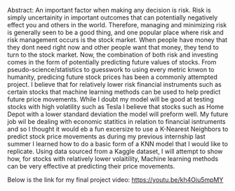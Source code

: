 

Abstract:  An important factor when making any decision is risk. Risk is simply uncertainity in important outcomes that can potentially negatively effect you and others in the world. Therefore, managing and minimizing risk is generally seen to be a good thing, and one popular place where risk and risk management occurs is the stock market. When people have money that they dont need right now and other people want that money, they tend to turn to the stock market. Now, the combination of both risk and investing comes in the form of potentially predicting future values of stocks. From pseudo-science/statistics to guesswork to using every metric knwon to humanity, predicing future stock prices has been a commonly attempted project. I believe that for relatively lower risk financial instruments such as certain stocks that machine learning methods can be used to help predict future price movements.  While I doubt my model will be good at testing stocks with high volatility such as Tesla I believe that stocks such as Home Depot with a lower standard deviation the model will preform well.  My future job wil be dealing with economic statitics in relation to financial isntruments and so I thought it would eb a fun excersize to use a K-Nearest Neighbors to predict stock price movements as during my previous internship last summer I learned how to do a basic form of a KNN model that I would like to replicate.  Using data sourced from a Kaggle dataset, I will attempt to show how, for stocks with relatively lower volaitility, Machine learning methods can be very effective at predicting their price movements.  


Below is the link for my final project video:
https://youtu.be/kh4Oiu5mpMY

